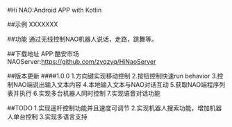 #Hi NAO:Android APP with Kotlin

##示例
XXXXXXX

##功能
    通过无线控制NAO机器人说话，走路，跳舞等。

##下载地址
    APP:酷安市场
    NAOServer:https://github.com/zyqzyq/HiNaoServer
    
##版本更新
####1.0.0
    1.方向键实现移动控制
    2.按钮控制快速run behavior
    3.控制NAO端说出输入文本内容
    4.本地输入文本与NAO对话互动
    5.获取NAO端程序列表并执行
    6.实现多台机器人同时控制
    7.实现语音对话功能
    
##TODO
    1.实现遥杆控制功能并且速度可调节
    2.实现机器人搜索功能，增加机器人单台控制
    3.实现多语言支持